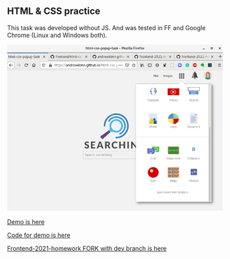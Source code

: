 ## HTML & CSS practice

This task was developed without JS.
And was tested in FF and Google Chrome (Linux and Windows both).

![Screenshot](img/screenshot.png)

[Demo is here](https://andrewklmn.github.io/html-css-popup/)

[Code for demo is here](https://github.com/andrewklmn/andrewklmn.github.io/tree/master/html-css-popup)

[Frontend-2021-homework FORK with dev branch is here](https://github.com/andrewklmn/frontend-2021-homeworks/tree/main/submissions/andrewklmn/html-css-popup)
